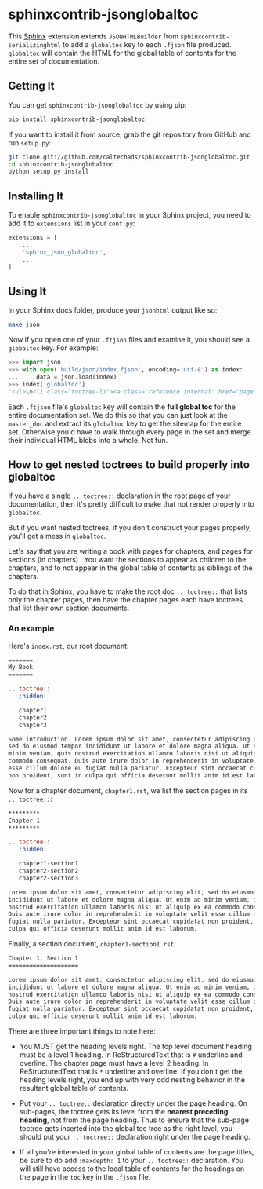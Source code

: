# sphinxcontrib-jsonglobaltoc

This [Sphinx](http://sphinx-doc.org) extension extends `JSONHTMLBuilder` from
`sphinxcontrib-serializinghtml` to add a `globaltoc` key to each `.fjson` file
produced.  `globaltoc` will contain the HTML for the global table of contents
for the entire set of documentation.

## Getting It

You can get `sphinxcontrib-jsonglobaltoc` by using pip:

```bash
pip install sphinxcontrib-jsonglobaltoc
```

If you want to install it from source, grab the git repository from GitHub and run `setup.py`:

```bash
git clone git://github.com/caltechads/sphinxcontrib-jsonglobaltoc.git
cd sphinxcontrib-jsonglobaltoc
python setup.py install
```

## Installing It

To enable `sphinxcontrib-jsonglobaltoc` in your Sphinx project, you need to add it to `extensions` list
in your `conf.py`:

```python
extensions = [
    ...
    'sphinx_json_globaltoc',
    ...
]
```

## Using It

In your Sphinx docs folder, produce your `jsonhtml` output like so:

```bash
make json
```

Now if you open one of your `.ftjson` files and examine it, you
should see a `globaltoc` key.  For example:

```python
>>> import json
>>> with open('build/json/index.fjson', encoding='utf-8') as index:
...     data = json.load(index)
>>> index['globaltoc']
'<ul>\n<li class="toctree-l1"><a class="reference internal" href="page1/">Page 1</a></li>\n<li class="toctree-l1"><a class="reference internal" href="page2/">Page 2</a></li>\n<li class="toctree-l1"><a class="reference internal" href="page3/">Page 3</a></li>\n<li class="toctree-l1"><a class="reference internal" href="page4/">Page 4</a></li>\n<li class="toctree-l1"><a class="reference internal" href="page5/">Page 5</a></li>\n<li class="toctree-l1"><a class="reference internal" href="api/">Developer Interface</a></li>\n</ul>\n'
```

Each `.ftjson` file's ``globaltoc`` key will contain the **full global toc** for the
entire documentation set.  We do this so that you can just look at the
``master_doc`` and extract its ``globaltoc`` key to get the sitemap for the
entire set.  Otherwise you'd have to walk through every page in the set and
merge their individual HTML blobs into a whole.  Not fun.

## How to get nested toctrees to build properly into globaltoc

If you have a single `.. toctree::` declaration in the root page of your
documentation, then it's pretty difficult to make that not render properly into
``globaltoc``.

But if you want nested toctrees, if you don't construct your pages properly,
you'll get a mess in ``globaltoc``.

Let's say that you are writing a book with pages for chapters, and pages for sections
(in chapters) .  You want the sections to appear as children to the chapters,
and to not appear in the global table of contents as siblings of the chapters.

To do that in Sphinx, you have to make the root doc `.. toctree::` that lists
only the chapter pages, then have the chapter pages each have toctrees that list their
own section documents.

### An example

Here's `index.rst`, our root document:

```rst
=======
My Book
=======

.. toctree::
   :hidden:

   chapter1
   chapter2
   chapter3

Some introduction. Lorem ipsum dolor sit amet, consectetur adipiscing elit,
sed do eiusmod tempor incididunt ut labore et dolore magna aliqua. Ut enim ad
minim veniam, quis nostrud exercitation ullamco laboris nisi ut aliquip ex ea
commodo consequat. Duis aute irure dolor in reprehenderit in voluptate velit
esse cillum dolore eu fugiat nulla pariatur. Excepteur sint occaecat cupidatat
non proident, sunt in culpa qui officia deserunt mollit anim id est laborum.
```

Now for a chapter document, `chapter1.rst`, we list the section pages in its
`.. toctree::`:

```rst
*********
Chapter 1
*********

.. toctree::
   :hidden:

   chapter1-section1
   chapter2-section2
   chapter2-section3

Lorem ipsum dolor sit amet, consectetur adipiscing elit, sed do eiusmod tempor
incididunt ut labore et dolore magna aliqua. Ut enim ad minim veniam, quis
nostrud exercitation ullamco laboris nisi ut aliquip ex ea commodo consequat.
Duis aute irure dolor in reprehenderit in voluptate velit esse cillum dolore eu
fugiat nulla pariatur. Excepteur sint occaecat cupidatat non proident, sunt in
culpa qui officia deserunt mollit anim id est laborum.
```

Finally, a section document, `chapter1-section1.rst`:

```rst
Chapter 1, Section 1
====================

Lorem ipsum dolor sit amet, consectetur adipiscing elit, sed do eiusmod tempor
incididunt ut labore et dolore magna aliqua. Ut enim ad minim veniam, quis
nostrud exercitation ullamco laboris nisi ut aliquip ex ea commodo consequat.
Duis aute irure dolor in reprehenderit in voluptate velit esse cillum dolore eu
fugiat nulla pariatur. Excepteur sint occaecat cupidatat non proident, sunt in
culpa qui officia deserunt mollit anim id est laborum.
```

There are three important things to note here:

* You MUST get the heading levels right.  The top level document heading must be a
  level 1 heading.  In ReStructuredText that is `#` underline and overline.  The
  chapter page must have a level 2 heading.  In ReStructuredText that is `*`
  underline and overline.  If you don't get the heading levels right, you end up with
  very odd nesting behavior in the resultant global table of contents.

* Put your `.. toctree::` declaration directly under the page heading.  On
  sub-pages, the toctree gets its level from the **nearest preceding heading**,
  not from the page heading.  Thus to ensure that the sub-page toctree gets
  inserted into the global toc tree as the right level, you should put your `..
  toctree::` declaration right under the page heading.

* If all you're interested in your global table of contents are the page titles, be
  sure to do add `:maxdepth: 1` to your `.. toctree::` declaration.  You will still
  have access to the local table of contents for the headings on the page in the ``toc``
  key in the `.fjson` file.
